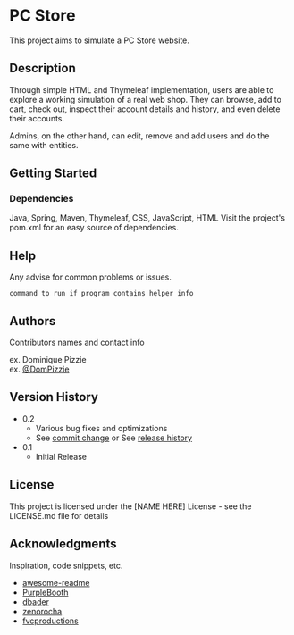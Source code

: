 # PC Store

This project aims to simulate a PC Store website.

## Description

Through simple HTML and Thymeleaf implementation, users are able to explore a working simulation of a real web shop.
They can browse, add to cart, check out, inspect their account details and history, and even delete their accounts.

Admins, on the other hand, can edit, remove and add users and do the same with entities.

## Getting Started

### Dependencies

Java, Spring, Maven, Thymeleaf, CSS, JavaScript, HTML
Visit the project's pom.xml for an easy source of dependencies.


## Help

Any advise for common problems or issues.
```
command to run if program contains helper info
```

## Authors

Contributors names and contact info

ex. Dominique Pizzie  
ex. [@DomPizzie](https://twitter.com/dompizzie)

## Version History

* 0.2
    * Various bug fixes and optimizations
    * See [commit change]() or See [release history]()
* 0.1
    * Initial Release

## License

This project is licensed under the [NAME HERE] License - see the LICENSE.md file for details

## Acknowledgments

Inspiration, code snippets, etc.
* [awesome-readme](https://github.com/matiassingers/awesome-readme)
* [PurpleBooth](https://gist.github.com/PurpleBooth/109311bb0361f32d87a2)
* [dbader](https://github.com/dbader/readme-template)
* [zenorocha](https://gist.github.com/zenorocha/4526327)
* [fvcproductions](https://gist.github.com/fvcproductions/1bfc2d4aecb01a834b46)
